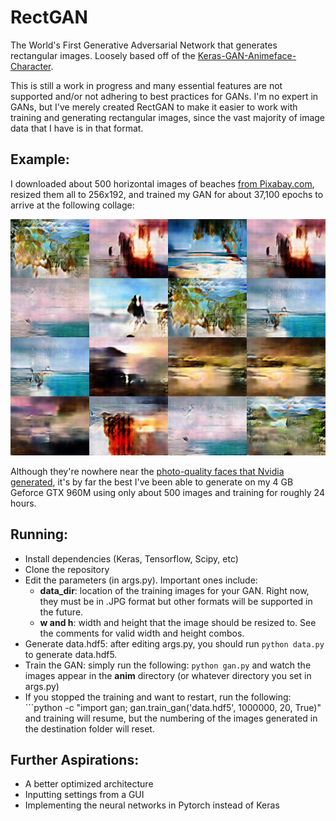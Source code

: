 # RectGAN
The World's First Generative Adversarial Network that generates rectangular images.  Loosely based off of the [Keras-GAN-Animeface-Character](https://github.com/forcecore/Keras-GAN-Animeface-Character).

This is still a work in progress and many essential features are not supported and/or not adhering to best practices for GANs.  I'm no expert in GANs, but I've merely created RectGAN to make it easier to work with training and generating rectangular images, since the vast majority of image data that I have is in that format.

## Example:

I downloaded about 500 horizontal images of beaches [from Pixabay.com](http://pixabay.com), resized them all to 256x192, and trained my GAN for about 37,100 epochs to arrive at the following collage:

![](sample.jpg)

Although they're nowhere near the [photo-quality faces that Nvidia generated](https://research.nvidia.com/publication/2017-10_Progressive-Growing-of), it's by far the best I've been able to generate on my 4 GB Geforce GTX 960M using only about 500 images and training for roughly 24 hours.

## Running:

- Install dependencies (Keras, Tensorflow, Scipy, etc)
- Clone the repository
- Edit the parameters (in args.py).  Important ones include:
  - **data_dir**: location of the training images for your GAN.  Right now, they must be in .JPG format but other formats will be supported in the future.
  - **w and h**: width and height that the image should be resized to.  See the comments for valid width and height combos.
- Generate data.hdf5: after editing args.py, you should run ```python data.py``` to generate data.hdf5.
- Train the GAN: simply run the following: ```python gan.py``` and watch the images appear in the **anim** directory (or whatever directory you set in args.py)
- If you stopped the training and want to restart, run the following: ```python -c "import gan; gan.train_gan('data.hdf5', 1000000, 20, True)" and training will resume, but the numbering of the images generated in the destination folder will reset.

## Further Aspirations:

- A better optimized architecture
- Inputting settings from a GUI
- Implementing the neural networks in Pytorch instead of Keras